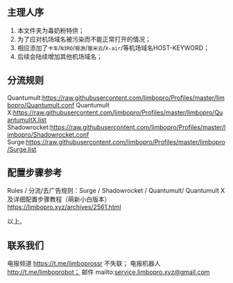## 主理人序
1. 本文件夹为毒奶粉特供；
2. 为了应对机场域名被污染而不能正常打开的情况；
3. 相应添加了`卡车`/`N3RO`/`极游`/`厘米云`/`X-air`/等机场域名HOST-KEYWORD；
4. 后续会陆续增加其他机场域名；
 
 ## 分流规则
  Quantumult:https://raw.githubusercontent.com/limbopro/Profiles/master/limbopro/Quantumult.conf
  Quantumult X:https://raw.githubusercontent.com/limbopro/Profiles/master/limbopro/QuantumultX.list
  Shadowrocket:https://raw.githubusercontent.com/limbopro/Profiles/master/limbopro/Shadowrocket.conf
  Surge:https://raw.githubusercontent.com/limbopro/Profiles/master/limbopro/Surge.list

## 配置步骤参考
 Rules / 分流/去广告规则：Surge / Shadowrocket / Quantumult/ Quantumult X 及详细配置步骤教程（萌新小白版本）
 https://limbopro.xyz/archives/2561.html

 以上。
 
 ## 联系我们
  电报频道 https://t.me/limboprossr 不失联；
  电报机器人 http://t.me/limboprobot；
  邮件 mailto:service.limbopro.xyz@gmail.com
